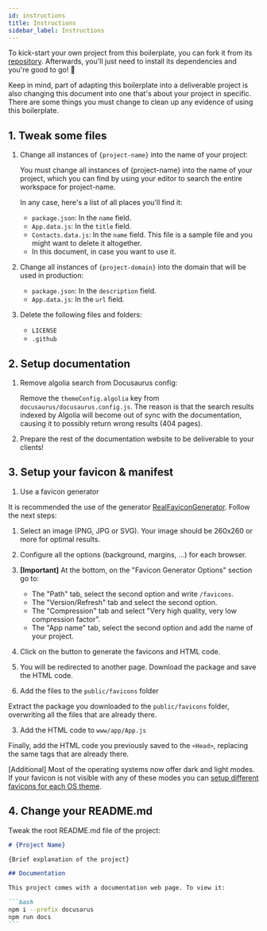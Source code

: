 ```yaml
---
id: instructions
title: Instructions
sidebar_label: Instructions
---
```


To kick-start your own project from this boilerplate, you can fork it from its [repository](https://github.com/moxystudio/next-with-moxy).
Afterwards, you'll just need to install its dependencies and you're good to go! 🚀

Keep in mind, part of adapting this boilerplate into a deliverable project is also changing this document into one that's about your project in specific. There are some things you must change to clean up any evidence of using this boilerplate.

## 1. Tweak some files

1. Change all instances of `{project-name}` into the name of your project:

    You must change all instances of {project-name} into the name of your project, which you can find by using your editor to search the entire workspace for project-name.

    In any case, here's a list of all places you'll find it:
    - `package.json`: In the `name` field.
    - `App.data.js`: In the `title` field.
    - `Contacts.data.js`: In the `name` field. This file is a sample file and you might want to delete it altogether.
    - In this document, in case you want to use it.

2. Change all instances of `{project-domain}` into the domain that will be used in production:

    - `package.json`: In the `description` field.
    - `App.data.js`: In the `url` field.

3. Delete the following files and folders:

    - `LICENSE`
    - `.github`

## 2. Setup documentation

1. Remove algolia search from Docusaurus config:

    Remove the `themeConfig.algolia` key from `docusaurus/docusaurus.config.js`. The reason is that the search results indexed by Algolia will become out of sync with the documentation, causing it to possibly return wrong results (404 pages).

2. Prepare the rest of the documentation website to be deliverable to your clients!

## 3. Setup your favicon & manifest

1. Use a favicon generator

  It is recommended the use of the generator [RealFaviconGenerator](https://realfavicongenerator.net/). Follow the next steps:

   1. Select an image (PNG, JPG or SVG). Your image should be 260x260 or more for optimal results.

   2. Configure all the options (background, margins, ...) for each browser.

   3. **[Important]** At the bottom, on the "Favicon Generator Options" section go to:
      - The "Path" tab, select the second option and write `/favicons`.
      - The "Version/Refresh" tab and select the second option.
      - The "Compression" tab and select "Very high quality, very low compression factor".
      - The "App name" tab, select the second option and add the name of your project.

   4. Click on the button to generate the favicons and HTML code.

   5. You will be redirected to another page. Download the package and save the HTML code.

2. Add the files to the `public/favicons` folder

  Extract the package you downloaded to the `public/favicons` folder, overwriting all the files that are already there.

3. Add the HTML code to `www/app/App.js`

  Finally, add the HTML code you previously saved to the `<Head>`, replacing the same tags that are already there.

[Additional] Most of the operating systems now offer dark and light modes. If your favicon is not visible with any of these modes you can [setup different favicons for each OS theme](/docs/recipes/favicon-os-theme).

## 4. Change your README.md

Tweak the root README.md file of the project:

````md
# {Project Name}

{Brief explanation of the project}

## Documentation

This project comes with a documentation web page. To view it:

```bash
npm i --prefix docusarus
npm run docs
```

````
